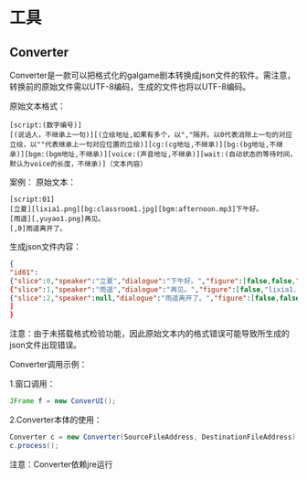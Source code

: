 # 工具
## Converter
Converter是一款可以把格式化的galgame剧本转换成json文件的软件。需注意，转换前的原始文件需以UTF-8编码，生成的文件也将以UTF-8编码。

原始文本格式：
```
[script:(数字编号)]
[(说话人，不继承上一句)][(立绘地址,如果有多个，以","隔开。以0代表消除上一句的对应立绘，以""代表继承上一句对应位置的立绘)][cg:(cg地址,不继承)][bg:(bg地址,不继承)][bgm:(bgm地址,不继承)][voice:(声音地址,不继承)][wait:(自动状态的等待时间，默认为voice的长度，不继承)]（文本内容）
```
案例：
原始文本：
```
[script:01]
[立夏][lixia1.png][bg:classroom1.jpg][bgm:afternoon.mp3]下午好。
[雨遥][,yuyao1.png]再见。
[,0]雨遥离开了。
```

生成json文件内容：
```json
{
"id01":
{"slice":0,"speaker":"立夏","dialogue":"下午好。","figure":[false,false,"lixia1.png",false,false],"cg":true,"bg":"classroom1.jpg","bgm":"afternoon.mp3","voice":true,"wait":0},
{"slice":1,"speaker":"雨遥","dialogue":"再见。","figure":[false,"lixia1.png",false,"yuyao1.png",false],"cg":true,"bg":true,"bgm":true,"voice":true,"wait":0},
{"slice":2,"speaker":null,"dialogue":"雨遥离开了。","figure":[false,false,"lixia1.png",false,false],"cg":true,"bg":true,"bgm":true,"voice":true,"wait":0}
]
}
```
注意：由于未搭载格式检验功能，因此原始文本内的格式错误可能导致所生成的json文件出现错误。



Converter调用示例：

1.窗口调用：
```java
JFrame f = new ConverUI();
```
2.Converter本体的使用：
```java
Converter c = new Converter(SourceFileAddress, DestinationFileAddress);
c.process();
```

注意：Converter依赖jre运行
